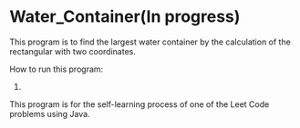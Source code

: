 # Water_Container(In progress)
This program is to find the largest water container by the calculation of the rectangular with two coordinates.

How to run this program:

1)

This program is for the self-learning process of one of the Leet Code problems using Java.
